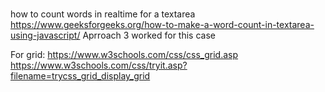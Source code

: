 # 

##

how to count words in realtime for a textarea
https://www.geeksforgeeks.org/how-to-make-a-word-count-in-textarea-using-javascript/
Aprroach 3 worked for this case

For grid:
https://www.w3schools.com/css/css_grid.asp
https://www.w3schools.com/css/tryit.asp?filename=trycss_grid_display_grid
